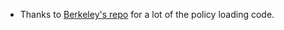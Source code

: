 * Thanks to [Berkeley's repo](https://github.com/berkeleydeeprlcourse/homework/tree/master/hw1) for a lot of the policy loading code.
